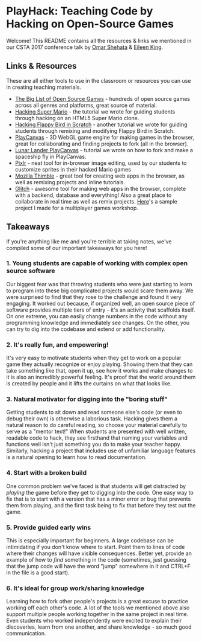 # PlayHack: Teaching Code by Hacking on Open-Source Games 
Welcome! This README contains all the resources & links we mentioned in our CSTA 2017 conference talk by [Omar Shehata](https://github.com/OmarShehata) & [Eileen King](https://github.com/comeoneileen).

## Links & Resources

These are all either tools to use in the classroom or resources you can use in creating teaching materials. 

* [The Big List of Open Source Games](https://github.com/leereilly/games) - hundreds of open source games across all genres and platforms, great source of material.
* [Hacking Super Mario](https://medium.com/@omar4ur/hacking-super-mario-a-coderdojo-tutorial-6bbb2ae05f0c#.80969u14u) - the tutorial we wrote for guiding students through hacking on an HTML5 Super Mario clone.
* [Hacking Flappy Bird in Scratch](https://medium.com/@eileenaking/hacking-scratch-games-a-coderdojo-tutorial-48c2a6ec3236) - another tutorial we wrote for guiding students through remixing and modifying Flappy Bird in Scratch.
* [PlayCanvas](https://playcanvas.com) - 3D WebGL game engine for making games in the browser, great for collaborating and finding projects to fork (all in the browser).
* [Lunar Lander PlayCanvas](https://medium.com/@omar4ur/rescue-the-lunar-lander-a-coderdojo-tutorial-5217d463e26a#.l7vuweb49) - tutorial we wrote on how to fork and make a spaceship fly in PlayCanvas.
* [Pixlr](http://pixlr.com/editor/) - neat tool for in-browser image editing, used by our students to customize sprites in their hacked Mario games
* [Mozilla Thimble](http://thimble.mozilla.org/) - great tool for creating web apps in the browser, as well as remixing projects and inline tutorials.
* [Glitch](https://glitch.com/ ) - awesome tool for making web apps in the browser, complete with a backend, database and everything! Also a great place to collaborate in real time as well as remix projects. [Here](https://glitch.com/edit/#!/tutsplus-pirate-shooter)'s a sample project I made for a multiplayer games workshop.

## Takeaways 

If you're anything like me and you're terrible at taking notes, we've compiled some of our important takeaways for you here! 

### 1. Young students are capable of working with complex open source software

Our biggest fear was that throwing students who were just starting to learn to program into these big complicated projects would scare them away. We were surprised to find that they rose to the challenge and found it very engaging. It worked out because, if organized well, an open source piece of software provides multiple tiers of entry - it's an activity that scaffolds itself. On one extreme, you can easily change numbers in the code without any programming knowledge and immediately see changes. On the other, you can try to dig into the codebase and extend or add functionality. 

### 2. It's really fun, and empowering! 

It's very easy to motivate students when they get to work on a popular game they actually recognize or enjoy playing. Showing them that they can take something like that, open it up, see how it works and make changes to it is also an incredibly powerful feeling. It's proof that the world around them is created by people and it lifts the curtains on what that looks like. 

### 3. Natural motivator for digging into the "boring stuff"

Getting students to sit down and read someone else's code (or even to debug their own) is otherwise a laborious task. Hacking gives them a natural reason to do careful reading, so choose your material carefully to serve as a "mentor text!" When students are presented with well written, readable code to hack, they see firsthand that naming your variables and functions well isn't just something you do to make your teacher happy. Similarly, hacking a project that includes use of unfamiliar language features is a natural opening to learn how to read documentation.

### 4. Start with a broken build

One common problem we've faced is that students will get distracted by _playing_ the game before they get to digging into the code. One easy way to fix that is to start with a version that has a minor error or bug that prevents them from playing, and the first task being to fix that before they test out the game. 

### 5. Provide guided early wins 

This is especially important for beginners. A large codebase can be intimidating if you don't know where to start. Point them to lines of code where their changes will have visible consequences. Better yet, provide an example of how to _find_ something in the code (sometimes, just guessing that the jump code will have the word "jump" somewhere in it and CTRL+F in the file is a good start).

### 6. It's ideal for group work/sharing knowledge

Learning how to fork other people's projects is a great excuse to practice working off each other's code. A lot of the tools we mentioned above also support multiple people working together in the same project in real time. Even students who worked independently were excited to explain their discoveries, learn from one another, and share knowledge - so much good communication.
